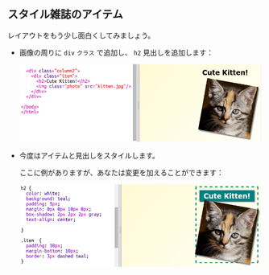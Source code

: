## スタイル雑誌のアイテム

レイアウトをもう少し面白くしてみましょう。

+ 画像の周りに `div` `クラス` で追加し、 `h2` 見出しを追加します：
    
    ![スクリーンショット](images/magazine-item.png)

+ 今度はアイテムと見出しをスタイルします。
    
    ここに例がありますが、あなたは変更を加えることができます：
    
    ![スクリーンショット](images/magazine-item-style.png)